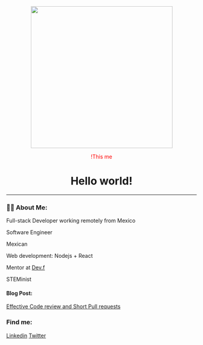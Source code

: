 
<div id="header" align="center">
  <img src="https://resizing.flixster.com/1rQSKDNaRUKCymeOpWpT3IvBNvE=/ems.ZW1zLXByZC1hc3NldHMvdHZzZWFzb24vUlRSVFRWOTAwNS53ZWJw" width="375"/>
  <p style="color:red;">!This me</p>
</div>

<h1 align="center">
  Hello world!
</h1>

---

### 👩‍💻 About Me:
Full-stack Developer working remotely from Mexico
  <p>Software Engineer</p>
  <p>Mexican</p>
  <p>Web development: Nodejs + React </p>
  <p>Mentor at <a href="https://www.devf.la/">Dev.f</a></p>
  <p>STEMinist<p/>
  
  <h4>Blog Post: </h4>
  <a href="https://blog.unosquare.com/beyond-lgtm-3-tips-for-effective-code-reviews-and-short-pull-requests">Effective Code review and Short Pull requests</a>
  
  
  <h3>Find me:</h3>
  
  <a href="https://www.linkedin.com/in/krystel-baca-salayandia/">Linkedin</a>
  <a href="https://twitter.com/krystelbaca">Twitter</a>
<!--

---
### :fire: My Stats :

[![GitHub Streak](http://github-readme-streak-stats.herokuapp.com?user=krystelbaca&theme=dark&hide_border=true&date_format=M%20j%5B%2C%20Y%5D)](https://git.io/streak-stats)

**krystelbaca/krystelbaca** is a ✨ _special_ ✨ repository because its `README.md` (this file) appears on your GitHub profile.

Here are some ideas to get you started:

- 🔭 I’m currently working on ...
- 🌱 I’m currently learning ...
- 👯 I’m looking to collaborate on ...
- 🤔 I’m looking for help with ...
- 💬 Ask me about ...
- 📫 How to reach me: ...
- 😄 Pronouns: ...
- ⚡ Fun fact: ...
-->
